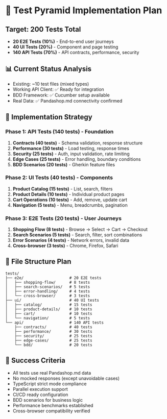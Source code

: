 # 🎯 Test Pyramid Implementation Plan

## Target: 200 Tests Total
- **20 E2E Tests (10%)** - End-to-end user journeys
- **40 UI Tests (20%)** - Component and page testing  
- **140 API Tests (70%)** - API contracts, performance, security

## 📊 Current Status Analysis
- Existing: ~10 test files (mixed types)
- Working API Client: ✅ Ready for integration
- BDD Framework: ✅ Cucumber setup available
- Real Data: ✅ Pandashop.md connectivity confirmed

## 🚀 Implementation Strategy

### Phase 1: API Tests (140 tests) - Foundation
1. **Contracts (40 tests)** - Schema validation, response structure
2. **Performance (30 tests)** - Load testing, response times
3. **Security (25 tests)** - Auth, input validation, rate limiting
4. **Edge Cases (25 tests)** - Error handling, boundary conditions
5. **BDD Scenarios (20 tests)** - Gherkin feature files

### Phase 2: UI Tests (40 tests) - Components
1. **Product Catalog (15 tests)** - List, search, filters
2. **Product Details (10 tests)** - Individual product pages
3. **Cart Operations (10 tests)** - Add, remove, update cart
4. **Navigation (5 tests)** - Menu, breadcrumbs, pagination

### Phase 3: E2E Tests (20 tests) - User Journeys
1. **Shopping Flow (8 tests)** - Browse → Select → Cart → Checkout
2. **Search Scenarios (5 tests)** - Search, filter, sort combinations
3. **Error Scenarios (4 tests)** - Network errors, invalid data
4. **Cross-browser (3 tests)** - Chrome, Firefox, Safari

## 📁 File Structure Plan
```
tests/
├── e2e/                    # 20 E2E tests
│   ├── shopping-flow/      # 8 tests
│   ├── search-scenarios/   # 5 tests  
│   ├── error-handling/     # 4 tests
│   └── cross-browser/      # 3 tests
├── ui/                     # 40 UI tests
│   ├── catalog/            # 15 tests
│   ├── product-details/    # 10 tests
│   ├── cart/               # 10 tests
│   └── navigation/         # 5 tests
└── api/                    # 140 API tests
    ├── contracts/          # 40 tests
    ├── performance/        # 30 tests
    ├── security/           # 25 tests
    ├── edge-cases/         # 25 tests
    └── bdd/                # 20 tests
```

## 🎯 Success Criteria
- All tests use real Pandashop.md data
- No mocked responses (except unavoidable cases)
- TypeScript strict mode compliance
- Parallel execution support
- CI/CD ready configuration
- BDD scenarios for business logic
- Performance benchmarks established
- Cross-browser compatibility verified
